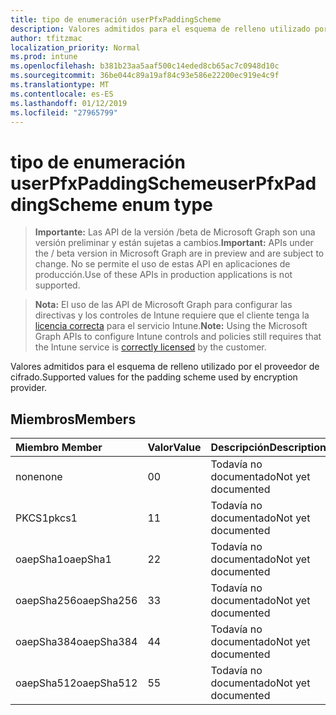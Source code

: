 ```yaml
---
title: tipo de enumeración userPfxPaddingScheme
description: Valores admitidos para el esquema de relleno utilizado por el proveedor de cifrado.
author: tfitzmac
localization_priority: Normal
ms.prod: intune
ms.openlocfilehash: b381b23aa5aaf500c14eded8cb65ac7c0948d10c
ms.sourcegitcommit: 36be044c89a19af84c93e586e22200ec919e4c9f
ms.translationtype: MT
ms.contentlocale: es-ES
ms.lasthandoff: 01/12/2019
ms.locfileid: "27965799"
---
```

# <a name="userpfxpaddingscheme-enum-type"></a><span data-ttu-id="421b9-103">tipo de enumeración userPfxPaddingScheme</span><span class="sxs-lookup"><span data-stu-id="421b9-103">userPfxPaddingScheme enum type</span></span>

> <span data-ttu-id="421b9-104">**Importante:** Las API de la versión /beta de Microsoft Graph son una versión preliminar y están sujetas a cambios.</span><span class="sxs-lookup"><span data-stu-id="421b9-104">**Important:** APIs under the / beta version in Microsoft Graph are in preview and are subject to change.</span></span> <span data-ttu-id="421b9-105">No se permite el uso de estas API en aplicaciones de producción.</span><span class="sxs-lookup"><span data-stu-id="421b9-105">Use of these APIs in production applications is not supported.</span></span>

> <span data-ttu-id="421b9-106">**Nota:** El uso de las API de Microsoft Graph para configurar las directivas y los controles de Intune requiere que el cliente tenga la [licencia correcta](https://go.microsoft.com/fwlink/?linkid=839381) para el servicio Intune.</span><span class="sxs-lookup"><span data-stu-id="421b9-106">**Note:** Using the Microsoft Graph APIs to configure Intune controls and policies still requires that the Intune service is [correctly licensed](https://go.microsoft.com/fwlink/?linkid=839381) by the customer.</span></span>

<span data-ttu-id="421b9-107">Valores admitidos para el esquema de relleno utilizado por el proveedor de cifrado.</span><span class="sxs-lookup"><span data-stu-id="421b9-107">Supported values for the padding scheme used by encryption provider.</span></span>
## <a name="members"></a><span data-ttu-id="421b9-108">Miembros</span><span class="sxs-lookup"><span data-stu-id="421b9-108">Members</span></span>
|<span data-ttu-id="421b9-109">Miembro	</span><span class="sxs-lookup"><span data-stu-id="421b9-109">Member</span></span>|<span data-ttu-id="421b9-110">Valor</span><span class="sxs-lookup"><span data-stu-id="421b9-110">Value</span></span>|<span data-ttu-id="421b9-111">Descripción</span><span class="sxs-lookup"><span data-stu-id="421b9-111">Description</span></span>|
|:---|:---|:---|
|<span data-ttu-id="421b9-112">none</span><span class="sxs-lookup"><span data-stu-id="421b9-112">none</span></span>|<span data-ttu-id="421b9-113">0</span><span class="sxs-lookup"><span data-stu-id="421b9-113">0</span></span>|<span data-ttu-id="421b9-114">Todavía no documentado</span><span class="sxs-lookup"><span data-stu-id="421b9-114">Not yet documented</span></span>|
|<span data-ttu-id="421b9-115">PKCS1</span><span class="sxs-lookup"><span data-stu-id="421b9-115">pkcs1</span></span>|<span data-ttu-id="421b9-116">1</span><span class="sxs-lookup"><span data-stu-id="421b9-116">1</span></span>|<span data-ttu-id="421b9-117">Todavía no documentado</span><span class="sxs-lookup"><span data-stu-id="421b9-117">Not yet documented</span></span>|
|<span data-ttu-id="421b9-118">oaepSha1</span><span class="sxs-lookup"><span data-stu-id="421b9-118">oaepSha1</span></span>|<span data-ttu-id="421b9-119">2</span><span class="sxs-lookup"><span data-stu-id="421b9-119">2</span></span>|<span data-ttu-id="421b9-120">Todavía no documentado</span><span class="sxs-lookup"><span data-stu-id="421b9-120">Not yet documented</span></span>|
|<span data-ttu-id="421b9-121">oaepSha256</span><span class="sxs-lookup"><span data-stu-id="421b9-121">oaepSha256</span></span>|<span data-ttu-id="421b9-122">3</span><span class="sxs-lookup"><span data-stu-id="421b9-122">3</span></span>|<span data-ttu-id="421b9-123">Todavía no documentado</span><span class="sxs-lookup"><span data-stu-id="421b9-123">Not yet documented</span></span>|
|<span data-ttu-id="421b9-124">oaepSha384</span><span class="sxs-lookup"><span data-stu-id="421b9-124">oaepSha384</span></span>|<span data-ttu-id="421b9-125">4</span><span class="sxs-lookup"><span data-stu-id="421b9-125">4</span></span>|<span data-ttu-id="421b9-126">Todavía no documentado</span><span class="sxs-lookup"><span data-stu-id="421b9-126">Not yet documented</span></span>|
|<span data-ttu-id="421b9-127">oaepSha512</span><span class="sxs-lookup"><span data-stu-id="421b9-127">oaepSha512</span></span>|<span data-ttu-id="421b9-128">5</span><span class="sxs-lookup"><span data-stu-id="421b9-128">5</span></span>|<span data-ttu-id="421b9-129">Todavía no documentado</span><span class="sxs-lookup"><span data-stu-id="421b9-129">Not yet documented</span></span>|





